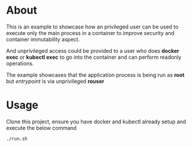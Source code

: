 # About

This is an example to showcase how an privileged user can be used to execute only the main process in a container to improve security and container immutability aspect.

And unprivileged access could be provided to a user who does **docker exec** or **kubectl exec** to go into the container and can perform readonly operations.

The example showcases that the application process is being run as **root** but _entrypoint_ is via unprivileged **rouser**

# Usage

Clone this project, ensure you have docker and kubectl already setup and execute the below command

```bash
./run.sh
```
